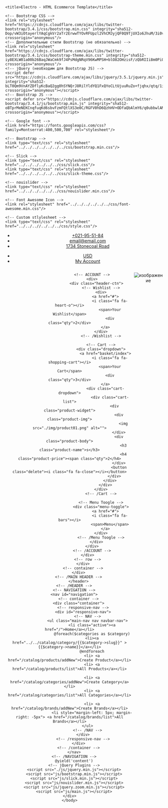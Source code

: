 <!DOCTYPE html>
<html lang="en">
<head>
    <meta charset="utf-8">
    <meta http-equiv="X-UA-Compatible" content="IE=edge">
    <meta name="viewport" content="width=device-width, initial-scale=1">
        <!-- The above 3 meta tags *must* come first in the head; any other head content must come *after* these tags -->

    <title>Electro - HTML Ecommerce Template</title>
    
    <!-- Bootstrap CSS -->
    <link rel="stylesheet" href="https://cdnjs.cloudflare.com/ajax/libs/twitter-bootstrap/3.4.1/css/bootstrap.min.css" integrity="sha512-Dop/vW3iOtayerlYAqCgkVr2aTr2ErwwTYOvRFUpzl2VhCMJyjQF0Q9TjUXIo6JhuM/3i0vVEt2e/7QQmnHQqw==" crossorigin="anonymous"/>
    <!-- Дополнительные стили Bootstrap (не обязательно) -->
    <link rel="stylesheet" href="https://cdnjs.cloudflare.com/ajax/libs/twitter-bootstrap/3.4.1/css/bootstrap-theme.min.css" integrity="sha512-iy8EXLW01a00b26BaqJWaCmk9fJ4PsMdgNRqV96KwMPSH+blO82OHzisF/zQbRIIi8m0PiO10dpS0QxrcXsisw==" crossorigin="anonymous"/>
    <!-- jQuery (необходим для Bootstrap JS) -->
    <script defer src="https://cdnjs.cloudflare.com/ajax/libs/jquery/3.5.1/jquery.min.js" integrity="sha512-bLT0Qm9VnAYZDflyKcBaQ2gg0hSYNQrJ8RilYldYQ1FxQYoCLtUjuuRuZo+fjqhx/qtq/1itJ0C2ejDxltZVFg==" crossorigin="anonymous"></script>
    <!-- Bootstrap JS -->
    <script defer src="https://cdnjs.cloudflare.com/ajax/libs/twitter-bootstrap/3.4.1/js/bootstrap.min.js" integrity="sha512-oBTprMeNEKCnqfuqKd6sbvFzmFQtlXS3e0C/RGFV0hD6QzhHV+ODfaQbAlmY6/q0ubbwlAM/nCJjkrgA3waLzg==" crossorigin="anonymous"></script>

    <!-- Google font -->
    <link href="https://fonts.googleapis.com/css?family=Montserrat:400,500,700" rel="stylesheet"/>

    <!-- Bootstrap -->
    <link type="text/css" rel="stylesheet" href="../../../../../../../css/bootstrap.min.css"/>

    <!-- Slick -->
    <link type="text/css" rel="stylesheet" href="../../../../../../css/slick.css"/>
    <link type="text/css" rel="stylesheet" href="../../../../../../css/slick-theme.css"/>

    <!-- nouislider -->
    <link type="text/css" rel="stylesheet" href="../../../../../../css/nouislider.min.css"/>

    <!-- Font Awesome Icon -->
    <link rel="stylesheet" href="../../../../../../css/font-awesome.min.css"/>

    <!-- Custom stlylesheet -->
    <link type="text/css" rel="stylesheet" href="../../..//../../../css/style.css"/>
</head>
	<body>
		<!-- HEADER -->
		<header>
			<div id="top-header">
				<div class="container">
					<ul class="header-links pull-left">
						<li><a href="#"><i class="fa fa-phone"></i> +021-95-51-84</a></li>
						<li><a href="#"><i class="fa fa-envelope-o"></i> email@email.com</a></li>
						<li><a href="#"><i class="fa fa-map-marker"></i> 1734 Stonecoal Road</a></li>
					</ul>
					<ul class="header-links pull-right">
						<li><a href="#"><i class="fa fa-dollar"></i> USD</a></li>
						<li><a href="#"><i class="fa fa-user-o"></i> My Account</a></li>
					</ul>
				</div>
			</div>
			<!-- MAIN HEADER -->
			<div id="header">
				<!-- container -->
				<div class="container">
					<!-- row -->
					<div style="display: flex; justify-content: space-between; width: 100%;">
						<!-- LOGO -->
						<div>
							<div class="header-logo">
								<a href="/" class="logo">
									<img src="../../img/logo.png" alt="">
								</a>
							</div>
						</div>
						<!-- /LOGO -->

						<!-- ACCOUNT -->
						<div>
							<div class="header-ctn">
								<!-- Wishlist -->
								<div>
									<a href="#">
										<i class="fa fa-heart-o"></i>
										<span>Your Wishlist</span>
										<div class="qty">2</div>
									</a>
								</div>
								<!-- /Wishlist -->

								<!-- Cart -->
								<div class="dropdown">
									<a href="basket/index">
										<i class="fa fa-shopping-cart"></i>
										<span>Your Cart</span>
										<div class="qty">3</div>
									</a>
									<div class="cart-dropdown">
										<div class="cart-list">
											<div class="product-widget">
												<div class="product-img">
													<img src="./img/product01.png" alt="">
												</div>
												<div class="product-body">
													<h3 class="product-name">s</h3>
													<h4 class="product-price"><span class="qty">2</h4>
												</div>
												<button class="delete"><i class="fa fa-close"></i></button>
											</div>
										</div>
									</div>
								</div>
								<!-- /Cart -->

								<!-- Menu Toogle -->
								<div class="menu-toggle">
									<a href="#">
										<i class="fa fa-bars"></i>
										<span>Menu</span>
									</a>
								</div>
								<!-- /Menu Toogle -->
							</div>
						</div>
						<!-- /ACCOUNT -->
					</div>
					<!-- row -->
				</div>
				<!-- container -->
			</div>
			<!-- /MAIN HEADER -->
		    </header>
		<!-- /HEADER -->
        <!-- NAVIGATION -->
		<nav id="navigation">
			<!-- container -->
			<div class="container">
				<!-- responsive-nav -->
				<div id="responsive-nav">
					<!-- NAV -->
					<ul class="main-nav nav navbar-nav">
						<li class="active"><a href="/">Home</a></li>
                        @foreach($categories as $category)
						<li><a href="../../catalog/category/{{$category->slug}}" >{{$category->name}}</a></li>
                        @endforeach
						<li> <a href="/catalog/products/addNew">Create Product</a></li>
						<li> <a href="/catalog/products/list">All Products</a></li>
						
						<li> <a href="/catalog/categories/addNew">Create Category</a></li>
						<li> <a href="/catalog/categories/list">All Categories</a></li>
						
						<li> <a href="/catalog/brands/addNew">Create Brands</a></li>
						<li style="margin-left: 5px; margin-right: -5px"> <a href="/catalog/brands/list">All Brands</a></li>
					</ul>
					<!-- /NAV -->
				</div>
				<!-- /responsive-nav -->
			</div>
			<!-- /container -->
		</nav>
		<!-- /NAVIGATION -->
        @yield('content')
		<!-- jQuery Plugins -->
		<script src="./js/jquery.min.js"></script>
		<script src="js/bootstrap.min.js"></script>
		<script src="js/slick.min.js"></script>
		<script src="js/nouislider.min.js"></script>
		<script src="js/jquery.zoom.min.js"></script>
		<script src="js/main.js"></script>
    </div>
	</body>
</html>

![изображение](https://user-images.githubusercontent.com/72087401/139813563-7549a2ab-e13c-4460-8c6a-64de36d293ed.png)
